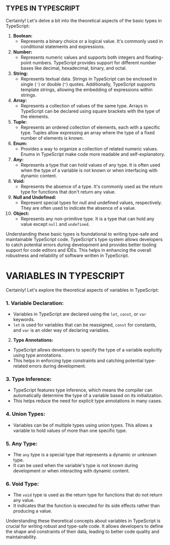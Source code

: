 
## TYPES IN TYPESCRIPT

Certainly! Let's delve a bit into the theoretical aspects of the basic types in TypeScript:

1. **Boolean:**
   * Represents a binary choice or a logical value. It's commonly used in conditional statements and expressions.
2. **Number:**
   * Represents numeric values and supports both integers and floating-point numbers. TypeScript provides support for different number bases like decimal, hexadecimal, binary, and octal.
3. **String:**
   * Represents textual data. Strings in TypeScript can be enclosed in single (`'`) or double (`"`) quotes. Additionally, TypeScript supports template strings, allowing the embedding of expressions within strings.
4. **Array:**
   * Represents a collection of values of the same type. Arrays in TypeScript can be declared using square brackets with the type of the elements.
5. **Tuple:**
   * Represents an ordered collection of elements, each with a specific type. Tuples allow expressing an array where the type of a fixed number of elements is known.
6. **Enum:**
   * Provides a way to organize a collection of related numeric values. Enums in TypeScript make code more readable and self-explanatory.
7. **Any:**
   * Represents a type that can hold values of any type. It is often used when the type of a variable is not known or when interfacing with dynamic content.
8. **Void:**
   * Represents the absence of a type. It's commonly used as the return type for functions that don't return any value.
9. **Null and Undefined:**
   * Represent special types for null and undefined values, respectively. They are often used to indicate the absence of a value.
10. **Object:**
    * Represents any non-primitive type. It is a type that can hold any value except `null` and `undefined`.

Understanding these basic types is foundational to writing type-safe and maintainable TypeScript code. TypeScript's type system allows developers to catch potential errors during development and provides better tooling support for code editors and IDEs. This helps in enhancing the overall robustness and reliability of software written in TypeScript.


# VARIABLES IN TYPESCRIPT


Certainly! Let's explore the theoretical aspects of variables in TypeScript:

### 1. **Variable Declaration:**

* Variables in TypeScript are declared using the `let`, `const`, or `var` keywords.
* `let` is used for variables that can be reassigned, `const` for constants, and `var` is an older way of declaring variables.

2. **Type Annotations:**

* TypeScript allows developers to specify the type of a variable explicitly using type annotations.
* This helps in enforcing type constraints and catching potential type-related errors during development.

### 3. **Type Inference:**

* TypeScript features type inference, which means the compiler can automatically determine the type of a variable based on its initialization.
* This helps reduce the need for explicit type annotations in many cases.

### 4. **Union Types:**

* Variables can be of multiple types using union types. This allows a variable to hold values of more than one specific type.

### 5. **Any Type:**

* The `any` type is a special type that represents a dynamic or unknown type.
* It can be used when the variable's type is not known during development or when interacting with dynamic content.

### 6. **Void Type:**

* The `void` type is used as the return type for functions that do not return any value.
* It indicates that the function is executed for its side effects rather than producing a value.


Understanding these theoretical concepts about variables in TypeScript is crucial for writing robust and type-safe code. It allows developers to define the shape and constraints of their data, leading to better code quality and maintainability.
